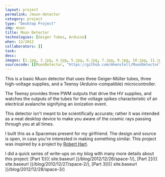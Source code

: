 ```yaml
---
layout: project
permalink: /muon-detector
category: project 
type: "Desktop Project" 
img: muon
title: Muon Detector
technologies: [Geiger Tubes, Arduino] 
when: 12/2012
collaborators: []
task: 
desc:
images: [1.jpg, 3.jpg, 4.jpg, 5.jpg, 6.jpg, 7.jpg, 9.jpg, 10.jpg, 11.jpg]
sourcecode: [[MuonDetector, "https://github.com/mhenstell/MuonDetector"]] 
---
```


This is a basic Muon detector that uses three Geiger-Müller tubes, three high-voltage supplies, and a Teensy (Arduino-compatible) microcontroller. 

<!--break-->

The Teensy provides three PWM outputs that drive the HV supplies, and watches the outputs of the tubes for the voltage spikes characteristic of an electrical avalanche signifying an ionization event.

This detector isn't meant to be scientifically accurate; rather it was intended as a neat desktop device to make you aware of the cosmic rays passing through you at all times.

I built this as a Spacemas present for my girlfriend. The design and source is open, in case you're interested in making something similar. This project was inspired by a project by [Robert Hart](http://www.hardhack.org.au/geiger_muller_detector).

I did a quick series of write-ups on my blog with many more details about this project: [Part 1]({{ site.baseurl }}/blog/2012/12/26/space-1/), [Part 2]({{ site.baseurl }}/blog/2012/12/27/space-2/), [Part 3]({{ site.baseurl }}/blog/2012/12/28/space-3/)